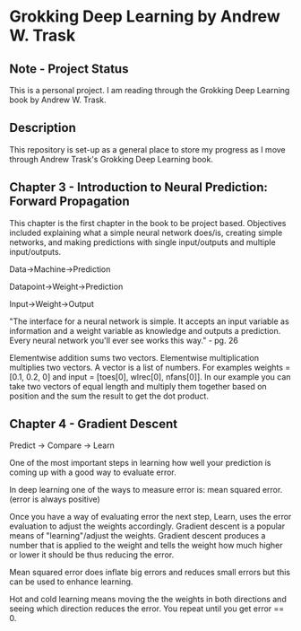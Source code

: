 # Grokking Deep Learning by Andrew W. Trask

## Note - Project Status
This is a personal project. I am reading through the Grokking Deep Learning book by Andrew W. Trask. 

## Description
This repository is set-up as a general place to store my progress as I move through Andrew Trask's Grokking Deep Learning book. 

## Chapter 3 - Introduction to Neural Prediction: Forward Propagation
This chapter is the first chapter in the book to be project based. Objectives included explaining what a simple neural network does/is, creating simple networks, and making predictions with single input/outputs and multiple input/outputs.

Data->Machine->Prediction

Datapoint->Weight->Prediction

Input->Weight->Output

"The interface for a neural network is simple. It accepts an input variable as information and a weight variable as knowledge and outputs a prediction.  Every neural network you'll ever see works this way." - pg. 26

Elementwise addition sums two vectors. Elementwise multiplication multiplies two vectors. A vector is a list of numbers. For examples weights = [0.1, 0.2, 0] and input = [toes[0], wlrec[0], nfans[0]]. In our example you can take two vectors of equal length and multiply them together based on position and the sum the result to get the dot product.

## Chapter 4 - Gradient Descent

Predict -> Compare -> Learn

One of the most important steps in learning how well your prediction is coming up with a good way to evaluate error.

In deep learning one of the ways to measure error is: mean squared error.  (error is always positive)

Once you have a way of evaluating error the next step, Learn, uses the error evaluation to adjust the weights accordingly. Gradient descent is a popular means of "learning"/adjust the weights.  Gradient descent produces a number that is applied to the weight and tells the weight how much higher or lower it should be thus reducing the error. 

Mean squared error does inflate big errors and reduces small errors but this can be used to enhance learning.

Hot and cold learning means moving the the weights in both directions and seeing which direction reduces the error. You repeat until you get error == 0.










